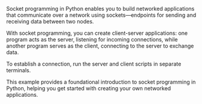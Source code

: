 Socket programming in Python enables you to build networked applications that communicate over a network using sockets—endpoints for sending and receiving data between two nodes.

With socket programming, you can create client-server applications: one program acts as the server, listening for incoming connections, while another program serves as the client, connecting to the server to exchange data.

To establish a connection, run the server and client scripts in separate terminals.

This example provides a foundational introduction to socket programming in Python, helping you get started with creating your own networked applications.
